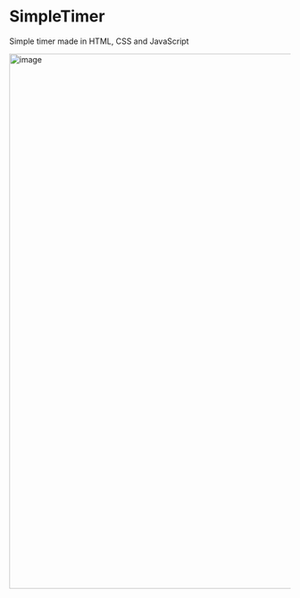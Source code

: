 # SimpleTimer
Simple timer made in HTML, CSS and JavaScript

<img width="959" alt="image" src="https://github.com/oliveirajh/SimpleTimer/assets/68037457/f5e894da-630d-466a-ad55-cb2dd0496dc1">

